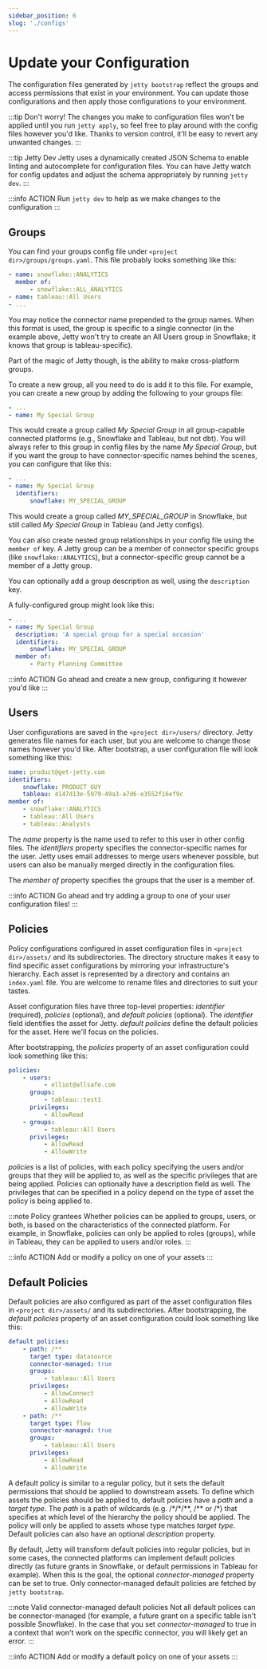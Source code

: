 ```yaml
---
sidebar_position: 6
slug: './configs'
---
```


# Update your Configuration

The configuration files generated by `jetty bootstrap` reflect the groups and access permissions that exist in your environment. You can update those configurations and then apply those configurations to your environment.

:::tip Don't worry!
The changes you make to configuration files won't be applied until you run `jetty apply`, so feel free to play around with the config files however you'd like. Thanks to version control, it'll be easy to revert any unwanted changes.
:::

:::tip Jetty Dev
Jetty uses a dynamically created JSON Schema to enable linting and autocomplete for configuration files. You can have Jetty watch for config updates and adjust the schema appropriately by running `jetty dev`.
:::

:::info ACTION
Run `jetty dev` to help as we make changes to the configuration
:::

## Groups

You can find your groups config file under `<project dir>/groups/groups.yaml`. This file probably looks something like this:

```yaml title="groups/groups.yaml"
- name: snowflake::ANALYTICS
  member of:
      - snowflake::ALL_ANALYTICS
- name: tableau::All Users
- ...
```

You may notice the connector name prepended to the group names. When this format is used, the group is specific to a single connector (in the example above, Jetty won't try to create an All Users group in Snowflake; it knows that group is tableau-specific).

Part of the magic of Jetty though, is the ability to make cross-platform groups.

To create a new group, all you need to do is add it to this file. For example, you can create a new group by adding the following to your groups file:

```yaml title="groups/groups.yaml"
- ...
- name: My Special Group
```

This would create a group called _My Special Group_ in all group-capable connected platforms (e.g., Snowflake and Tableau, but not dbt). You will always refer to this group in config files by the name _My Special Group_, but if you want the group to have connector-specific names behind the scenes, you can configure that like this:

```yaml title="groups/groups.yaml"
- ...
- name: My Special Group
  identifiers:
      snowflake: MY_SPECIAL_GROUP
```

This would create a group called _MY_SPECIAL_GROUP_ in Snowflake, but still called _My Special Group_ in Tableau (and Jetty configs).

You can also create nested group relationships in your config file using the `member of` key. A Jetty group can be a member of connector specific groups (like `snowflake::ANALYTICS`), but a connector-specific group cannot be a member of a Jetty group.

You can optionally add a group description as well, using the `description` key.

A fully-configured group might look like this:

```yaml title="groups/groups.yaml"
- ...
- name: My Special Group
  description: 'A special group for a special occasion'
  identifiers:
      snowflake: MY_SPECIAL_GROUP
  member of:
      - Party Planning Committee
```

:::info ACTION
Go ahead and create a new group, configuring it however you'd like
:::

## Users

User configurations are saved in the `<project dir>/users/` directory. Jetty generates file names for each user, but you are welcome to change those names however you'd like. After bootstrap, a user configuration file will look something like this:

```yaml title="users/product@get-jetty.com.yaml"
name: product@get-jetty.com
identifiers:
    snowflake: PRODUCT_GUY
    tableau: 4147d13e-5979-49a3-a7d6-e3552f16ef9c
member of:
    - snowflake::ANALYTICS
    - tableau::All Users
    - tableau::Analysts
```

The _name_ property is the name used to refer to this user in other config files. The _identifiers_ property specifies the connector-specific names for the user. Jetty uses email addresses to merge users whenever possible, but users can also be manually merged directly in the configuration files.

The _member of_ property specifies the groups that the user is a member of.

:::info ACTION
Go ahead and try adding a group to one of your user configuration files!
:::

## Policies

Policy configurations configured in asset configuration files in `<project dir>/assets/` and its subdirectories. The directory structure makes it easy to find specific asset configurations by mirroring your infrastructure's hierarchy. Each asset is represented by a directory and contains an `index.yaml` file. You are welcome to rename files and directories to suit your tastes.

Asset configuration files have three top-level properties: _identifier_ (required), _policies_ (optional), and _default policies_ (optional). The _identifier_ field identifies the asset for Jetty. _default policies_ define the default policies for the asset. Here we'll focus on the policies.

After bootstrapping, the _policies_ property of an asset configuration could look something like this:

```yaml
policies:
    - users:
          - elliot@allsafe.com
      groups:
          - tableau::test1
      privileges:
          - AllowRead
    - groups:
          - tableau::All Users
      privileges:
          - AllowRead
          - AllowWrite
```

_policies_ is a list of policies, with each policy specifying the users and/or groups that they will be applied to, as well as the specific privileges that are being applied. Policies can optionally have a description field as well. The privileges that can be specified in a policy depend on the type of asset the policy is being applied to.

:::note Policy grantees
Whether policies can be applied to groups, users, or both, is based on the characteristics of the connected platform. For example, in Snowflake, policies can only be applied to roles (groups), while in Tableau, they can be applied to users and/or roles.
:::

:::info ACTION
Add or modify a policy on one of your assets
:::

## Default Policies

Default policies are also configured as part of the asset configuration files in `<project dir>/assets/` and its subdirectories. After bootstrapping, the _default policies_ property of an asset configuration could look something like this:

```yaml
default policies:
    - path: /**
      target type: datasource
      connector-managed: true
      groups:
          - tableau::All Users
      privileges:
          - AllowConnect
          - AllowRead
          - AllowWrite
    - path: /**
      target type: flow
      connector-managed: true
      groups:
          - tableau::All Users
      privileges:
          - AllowRead
          - AllowWrite
```

A default policy is similar to a regular policy, but it sets the default permissions that should be applied to downstream assets. To define which assets the policies should be applied to, default policies have a _path_ and a _target type_. The _path_ is a path of wildcards (e.g. /\*/\*/\*\*, /\*\* or /\*) that specifies at which level of the hierarchy the policy should be applied. The policy will only be applied to assets whose type matches _target type_. Default policies can also have an optional _description_ property.

By default, Jetty will transform default policies into regular policies, but in some cases, the connected platforms can implement default policies directly (as future grants in Snowflake, or default permissions in Tableau for example). When this is the goal, the optional _connector-managed_ property can be set to true. Only connector-managed default policies are fetched by `jetty bootstrap`.

:::note Valid connector-managed default policies
Not all default polices can be connector-managed (for example, a future grant on a specific table isn't possible Snowflake). In the case that you set _connector-managed_ to true in a context that won't work on the specific connector, you will likely get an error.
:::

:::info ACTION
Add or modify a default policy on one of your assets
:::
